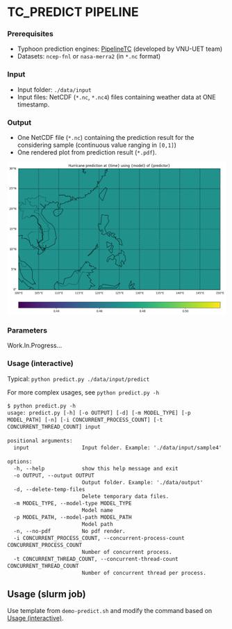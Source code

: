 # TC_PREDICT PIPELINE


### Prerequisites
* Typhoon prediction engines: [PipelineTC](https://github.com/AnhDucHoangGia/PipelineTC/) (developed by VNU-UET team)
* Datasets: `ncep-fnl` or `nasa-merra2` (in `*.nc` format)

### Input

* Input folder: `./data/input`
* Input files: NetCDF (`*.nc`, `*.nc4`) files containing weather data at ONE timestamp.

### Output

* One NetCDF file (`*.nc`) containing the prediction result for the considering sample (continuous value ranging in `[0,1]`)
* One rendered plot from prediction result (`*.pdf`).

![Demo rendered result](demo.png "Demo rendered result")

### Parameters

Work.In.Progress...

### Usage (interactive)

Typical: `python predict.py ./data/input/predict`

For more complex usages, see `python predict.py -h`

```console
$ python predict.py -h
usage: predict.py [-h] [-o OUTPUT] [-d] [-m MODEL_TYPE] [-p MODEL_PATH] [-n] [-i CONCURRENT_PROCESS_COUNT] [-t CONCURRENT_THREAD_COUNT] input

positional arguments:
  input                 Input folder. Example: './data/input/sample4'

options:
  -h, --help            show this help message and exit
  -o OUTPUT, --output OUTPUT
                        Output folder. Example: './data/output'
  -d, --delete-temp-files
                        Delete temporary data files.
  -m MODEL_TYPE, --model-type MODEL_TYPE
                        Model name
  -p MODEL_PATH, --model-path MODEL_PATH
                        Model path
  -n, --no-pdf          No pdf render.
  -i CONCURRENT_PROCESS_COUNT, --concurrent-process-count CONCURRENT_PROCESS_COUNT
                        Number of concurrent process.
  -t CONCURRENT_THREAD_COUNT, --concurrent-thread-count CONCURRENT_THREAD_COUNT
                        Number of concurrent thread per process.
```

## Usage (slurm job)

Use template from `demo-predict.sh` and modify the command based on [Usage (interactive)](#usage-interactive).
